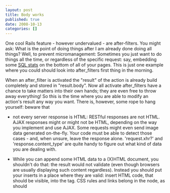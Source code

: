 ```yaml
---
layout: post
title: Body works
published: true
date: 2008-10-13
categories: []
---
```

<p>One cool Rails feature - however undervalued - are after-filters. You might ask: What is the point of doing things after I am already done doing all things? Well, to prevent micromanagement: Sometimes you just want to do things all the time, or regardless of the specific request: say, embedding some <a href="/0x05-sql-instruments">SQL stats</a> on the bottom of all of your pages. This is just one example where you could should look into after_filters first thing in the morning.</p>

<p>When an after_filter is activated the "result" of the action is already build completely and stored in  "result.body". Now all activate after_filters have a chance to take matters into their own hands; they are even free to throw away everything! So this is the time where you are able to modify an action's result any way you want. There is, however, some rope to hang yourself: beware that</p>

<ul>
<li><p>not every server response is HTML: RESTful responses are not HTML. AJAX responses might or might not be HTML, depending on the way you implement and use AJAX. Some requests might even send image data generated on-the-fly. Your code must be able to detect those cases - and, when unsure, leave the response alone. 'request.xhr?' and 'response.content_type' are quite handy to figure out what kind of data you are dealing with.</p></li>
<li><p>While you can append some HTML data to a (X)HTML document, you shouldn't do that: the result would not validate (even though browsers are usually displaying such content regardless). Instead you should put your inserts in a place where they are valid: insert HTML code, that should be visible, into the <body> tag. CSS rules and links belong in the <head> node, as should <script src=''> tags. <em>In fact, you should put <script> tags into the body, if possible. This makes for much faster loading times.</em></p></li>
<li>
<p>Don't even think about parsing the HTML response. This would be terribly slow. Instead use string relacements to add your code in the right place. After all, if your application produces otherwise valid (X)HTML you know that your code has a <head> node in the beginning and a body node in the end.</p>

<ul>
<li><p>To add javascript code to a HTML response you use a <script> tag (obviously). Embedding it into a <a href="http://en.wikipedia.org/wiki/CDATA">CDATA</a> section might be wise.</p></li>
<li><p>Adding HTML nodes to a javascript response? Think twice - what do you want to achieve? To add some nodes to the document that is visible right now you could use a "document.write('...');" sequence.</p></li>
</ul>
</li>
</ul>
<p>Enough sweettalk, here is a code example:</p>

```
class OradController < ApplicationController

  # ...

  private

  # --- check for response types --------------------------------------

  def response_is_html?                                 #:nodoc:
    # TODO: this is certainly not the only HTML Content-Type!? 
    headers["Content-Type"] == nil 
  end

  # --- append some HTML to the response body -------------------------

  def append_html(html)
    return unless response_is_html?
    response.body.gsub! /<\/body=>\s*<\/html=>\s*$/i, "#{html}</body=></html=>"
 end

  after_filter :hello_after_filter

  def hello_after_filter
    append_html, "<p=>Kilroy was here!</p=>"
  end
end


<p><strong>Bold announcement:</strong> next week I will revisit Body Works again with an actually working plugin, fully tested and all.</p>
